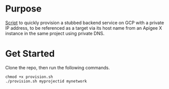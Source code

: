 # Purpose 

[Script](./provisioning.sh) to quickly provision a stubbed backend service on GCP with a private IP address, to be referenced as a target via its host name from an Apigee X instance in the same project using private DNS. 

# Get Started

Clone the repo, then run the following commands.

```
chmod +x provision.sh
./provision.sh myprojectid mynetwork
```
